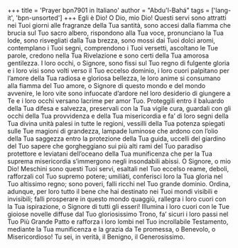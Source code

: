 +++
title = 'Prayer bpn7901 in Italiano'
author = "Abdu'l-Bahá"
tags = ['lang-it', 'bpn-unsorted']
+++
Egli è Dio!
O Dio, mio Dio! Questi servi sono attratti nei Tuoi giorni alle fragranze della Tua santità, sono accesi dalla fiamma che brucia sul Tuo sacro albero, rispondono alla Tua voce, pronunciano la Tua lode, sono risvegliati dalla Tua brezza, sono mossi dai Tuoi dolci aromi, contemplano i Tuoi segni, comprendono i Tuoi versetti, ascoltano le Tue parole, credono nella Tua Rivelazione e sono certi della Tua amorosa gentilezza. I loro occhi, o Signore, sono fissi sul Tuo regno di fulgente gloria e i loro visi sono volti verso il Tuo eccelso dominio, i loro cuori palpitano per l’amore della Tua radiosa e gloriosa bellezza, le loro anime si consumano alla fiamma del Tuo amore, o Signore di questo mondo e del mondo avvenire, le loro vite sono infuocate d’ardore nel loro desiderio di giungere a Te e i loro occhi versano lacrime per amor Tuo. 
Proteggili entro il baluardo della Tua difesa e salvezza, preservali con la Tua vigile cura, guardali con gli occhi della Tua provvidenza e della Tua misericordia e fa’ di loro segni della Tua divina unità palesi in tutte le regioni, vessilli della Tua potenza spiegati sulle Tue magioni di grandezza, lampade luminose che ardono con l’olio della Tua saggezza entro la protezione della Tua guida, uccelli del giardino del Tuo sapere che gorgheggiano sui più alti rami del Tuo paradiso protettore e leviatani dell’oceano della Tua munificenza che per la Tua suprema misericordia s’immergono negli insondabili abissi. 
O Signore, o mio Dio! Meschini sono questi Tuoi servi, esaltali nel Tuo eccelso reame, deboli, rafforzali col Tuo supremo potere; umiliàti, conferisci loro la Tua gloria nel Tuo altissimo regno; sono poveri, falli ricchi nel Tuo grande dominio. Ordina, adunque, per loro tutto il bene che hai destinato nei Tuoi mondi visibili e invisibili; falli prosperare in questo mondo quaggiù, rallegra i loro cuori con la Tua ispirazione, o Signore di tutti gli esseri! Illumina i loro cuori con le Tue gioiose novelle diffuse dal Tuo gloriosissimo Trono, fa’ sicuri i loro passi nel Tuo Più Grande Patto e rafforza i loro lombi nel Tuo incrollabile Testamento, mediante la Tua munificenza e la grazia da Te promessa, o Benevolo, o Misericordioso! Tu sei, in verità, il Benigno, il Generosissimo.
